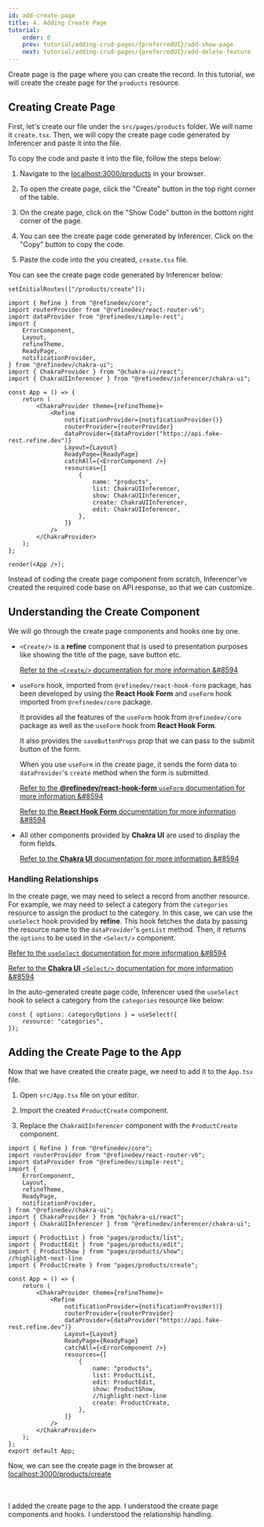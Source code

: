 ```yaml
---
id: add-create-page
title: 4. Adding Create Page
tutorial:
    order: 0
    prev: tutorial/adding-crud-pages/{preferredUI}/add-show-page
    next: tutorial/adding-crud-pages/{preferredUI}/add-delete-feature
---
```


Create page is the page where you can create the record. In this tutorial, we will create the create page for the `products` resource.

## Creating Create Page

First, let's create our file under the `src/pages/products` folder. We will name it `create.tsx`. Then, we will copy the create page code generated by Inferencer and paste it into the file.

To copy the code and paste it into the file, follow the steps below:

1. Navigate to the <a href="http://localhost:3000/products" rel="noopener noreferrer nofollow">localhost:3000/products</a> in your browser.

2. To open the create page, click the "Create" button in the top right corner of the table.

3. On the create page, click on the "Show Code" button in the bottom right corner of the page.

4. You can see the create page code generated by Inferencer. Click on the "Copy" button to copy the code.

5. Paste the code into the you created, `create.tsx` file.

You can see the create page code generated by Inferencer below:

```tsx live previewOnly previewHeight=600px url=http://localhost:3000/products/create
setInitialRoutes(["/products/create"]);

import { Refine } from "@refinedev/core";
import routerProvider from "@refinedev/react-router-v6";
import dataProvider from "@refinedev/simple-rest";
import {
    ErrorComponent,
    Layout,
    refineTheme,
    ReadyPage,
    notificationProvider,
} from "@refinedev/chakra-ui";
import { ChakraProvider } from "@chakra-ui/react";
import { ChakraUIInferencer } from "@refinedev/inferencer/chakra-ui";

const App = () => {
    return (
        <ChakraProvider theme={refineTheme}>
            <Refine
                notificationProvider={notificationProvider()}
                routerProvider={routerProvider}
                dataProvider={dataProvider("https://api.fake-rest.refine.dev")}
                Layout={Layout}
                ReadyPage={ReadyPage}
                catchAll={<ErrorComponent />}
                resources={[
                    {
                        name: "products",
                        list: ChakraUIInferencer,
                        show: ChakraUIInferencer,
                        create: ChakraUIInferencer,
                        edit: ChakraUIInferencer,
                    },
                ]}
            />
        </ChakraProvider>
    );
};

render(<App />);
```

Instead of coding the create page component from scratch, Inferencer've created the required code base on API response, so that we can customize.

## Understanding the Create Component

We will go through the create page components and hooks one by one.

-   `<Create/>` is a **refine** component that is used to presentation purposes like showing the title of the page, save button etc.

    [Refer to the `<Create/>` documentation for more information &#8594](/docs/api-reference/chakra-ui/components/basic-views/create)

-   `useForm` hook, imported from `@refinedev/react-hook-form` package, has been developed by using the **React Hook Form** and `useForm` hook imported from `@refinedev/core` package.

    It provides all the features of the `useForm` hook from `@refinedev/core` package as well as the `useForm` hook from **React Hook Form**.

    It also provides the `saveButtonProps` prop that we can pass to the submit button of the form.

    When you use `useForm` in the create page, it sends the form data to `dataProvider`'s `create` method when the form is submitted.

    [Refer to the **@refinedev/react-hook-form** `useForm` documentation for more information &#8594](/docs/packages/documentation/react-hook-form/useForm/)

    [Refer to the **React Hook Form** documentation for more information &#8594](https://react-hook-form.com/)

-   All other components provided by **Chakra UI** are used to display the form fields.

    [Refer to the **Chakra UI** documentation for more information &#8594](https://chakra-ui.com/)

### Handling Relationships

In the create page, we may need to select a record from another resource. For example, we may need to select a category from the `categories` resource to assign the product to the category. In this case, we can use the `useSelect` hook provided by **refine**. This hook fetches the data by passing the resource name to the `dataProvider`'s `getList` method. Then, it returns the `options` to be used in the `<Select/>` component.

[Refer to the `useSelect` documentation for more information &#8594](/docs/api-reference/core/hooks/useSelect/)

[Refer to the **Chakra UI** `<Select/>` documentation for more information &#8594](https://chakra-ui.com/docs/components/select/usage)

In the auto-generated create page code, Inferencer used the `useSelect` hook to select a category from the `categories` resource like below:

```tsx
const { options: categoryOptions } = useSelect({
    resource: "categories",
});
```

## Adding the Create Page to the App

Now that we have created the create page, we need to add it to the `App.tsx` file.

1. Open `src/App.tsx` file on your editor.

2. Import the created `ProductCreate` component.

3. Replace the `ChakraUIInferencer` component with the `ProductCreate` component.

```tsx title="src/App.tsx"
import { Refine } from "@refinedev/core";
import routerProvider from "@refinedev/react-router-v6";
import dataProvider from "@refinedev/simple-rest";
import {
    ErrorComponent,
    Layout,
    refineTheme,
    ReadyPage,
    notificationProvider,
} from "@refinedev/chakra-ui";
import { ChakraProvider } from "@chakra-ui/react";
import { ChakraUIInferencer } from "@refinedev/inferencer/chakra-ui";

import { ProductList } from "pages/products/list";
import { ProductEdit } from "pages/products/edit";
import { ProductShow } from "pages/products/show";
//highlight-next-line
import { ProductCreate } from "pages/products/create";

const App = () => {
    return (
        <ChakraProvider theme={refineTheme}>
            <Refine
                notificationProvider={notificationProvider()}
                routerProvider={routerProvider}
                dataProvider={dataProvider("https://api.fake-rest.refine.dev")}
                Layout={Layout}
                ReadyPage={ReadyPage}
                catchAll={<ErrorComponent />}
                resources={[
                    {
                        name: "products",
                        list: ProductList,
                        edit: ProductEdit,
                        show: ProductShow,
                        //highlight-next-line
                        create: ProductCreate,
                    },
                ]}
            />
        </ChakraProvider>
    );
};
export default App;
```

Now, we can see the create page in the browser at <a href="http://localhost:3000/products/create" rel="noopener noreferrer nofollow">localhost:3000/products/create</a>

<br/>
<br/>

<Checklist>

<ChecklistItem id="add-create-page-chakra-ui">
I added the create page to the app.
</ChecklistItem>
<ChecklistItem id="add-create-page-chakra-ui-2">
I understood the create page components and hooks.
</ChecklistItem>
<ChecklistItem id="add-create-page-chakra-ui-3">
I understood the relationship handling.
</ChecklistItem>

</Checklist>
